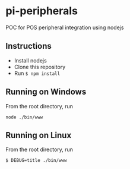 # pi-peripherals
POC for POS peripheral integration using nodejs

## Instructions
* Install nodejs
* Clone this repository
* Run ``` $ npm install ```

## Running on Windows
From the root directory, run

```
node ./bin/www
```

## Running on Linux
From the root directory, run

```
$ DEBUG=title ./bin/www
```
